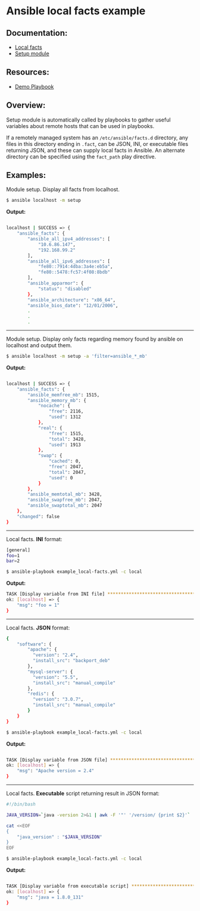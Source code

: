 # Ansible local facts example

## Documentation:

- [Local facts](http://docs.ansible.com/ansible/playbooks_variables.html#local-facts-facts-d)
- [Setup module](http://docs.ansible.com/ansible/setup_module.html)

## Resources:
- [Demo Playbook](example_local-facts.yml)

## Overview:

Setup module is automatically called by playbooks to gather useful variables
about remote hosts that can be used in playbooks.

If a remotely managed system has an `/etc/ansible/facts.d` directory, any files in this directory ending in `.fact`, can be JSON, INI, or executable files returning JSON, and these can supply local facts in Ansible. An alternate directory can be specified using the `fact_path` play directive.

## Examples:

Module setup. Display all facts from localhost.

```sh
$ ansible localhost -m setup
```

**Output:**

```sh

localhost | SUCCESS => {
    "ansible_facts": {
        "ansible_all_ipv4_addresses": [
            "10.6.86.147",
            "192.168.99.2"
        ],
        "ansible_all_ipv6_addresses": [
            "fe80::7914:4dba:3a4e:eb5a",
            "fe80::5478:fc57:4f08:8bdb"
        ],
        "ansible_apparmor": {
            "status": "disabled"
        },
        "ansible_architecture": "x86_64",
        "ansible_bios_date": "12/01/2006",
        .
        .
        .
```
--------------------------------------------------------------------------------

Module setup. Display only facts regarding memory found by ansible on localhost and output them.

```sh
$ ansible localhost -m setup -a 'filter=ansible_*_mb'
```

**Output:**

```sh

localhost | SUCCESS => {
    "ansible_facts": {
        "ansible_memfree_mb": 1515,
        "ansible_memory_mb": {
            "nocache": {
                "free": 2116,
                "used": 1312
            },
            "real": {
                "free": 1515,
                "total": 3428,
                "used": 1913
            },
            "swap": {
                "cached": 0,
                "free": 2047,
                "total": 2047,
                "used": 0
            }
        },
        "ansible_memtotal_mb": 3428,
        "ansible_swapfree_mb": 2047,
        "ansible_swaptotal_mb": 2047
    },
    "changed": false
}

```
--------------------------------------------------------------------------------

Local facts. **INI** format:

```sh
[general]
foo=1
bar=2
```


```sh
$ ansible-playbook example_local-facts.yml -c local
```


**Output:**

```sh
TASK [Display variable from INI file] **************************************************************************
ok: [localhost] => {
    "msg": "foo = 1"
}
```


--------------------------------------------------------------------------------

Local facts. **JSON** format:

```sh
{
    "software": {
        "apache": {
          "version": "2.4",
          "install_src": "backport_deb"
        },
        "mysql-server": {
          "version": "5.5",
          "install_src": "manual_compile"
        },
        "redis": {
          "version": "3.0.7",
          "install_src": "manual_compile"
        }
    }
}

```


```sh
$ ansible-playbook example_local-facts.yml -c local
```


**Output:**

```sh

TASK [Display variable from JSON file] *************************************************************************
ok: [localhost] => {
    "msg": "Apache version = 2.4"
}

```

--------------------------------------------------------------------------------

Local facts. **Executable** script returning result in JSON format:

```sh
#!/bin/bash

JAVA_VERSION=`java -version 2>&1 | awk -F '"' '/version/ {print $2}'`

cat <<EOF
{
    "java_version" : "$JAVA_VERSION"
}
EOF
```


```sh
$ ansible-playbook example_local-facts.yml -c local
```


**Output:**

```sh

TASK [Display variable from executable script] *****************************************************************
ok: [localhost] => {
    "msg": "java = 1.8.0_131"
}

```

